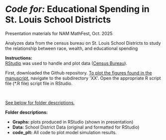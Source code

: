 # *Code for:* Educational Spending in St. Louis School Districts
Presentation materials for NAM MathFest, Oct. 2025

Analyzes data from the census bureau on St. Louis School Districts to study the relationship between race, wealth, and educational spending

**Instructions:** <br>
<u>RStudio</u> was used to handle and plot data (<a href="https://...">Census Bureau</a>).  <br>

  <p>First, downloaded the Github repository. <u>To plot the figures found in the manuscript</u>, navigate to the subdirectory 'XX'. Open the appropriate R script file (*.R file) script file in RStudio. </p> <br>

<u>See below for folder descriptions.</u>

**Folder descriptions:** <br>

- **Graphs:** plots produced in RStudio (shown in presentation)
- **Data:** School District Data (original and formatted for RStudio)
- **code_plt:** All code to plot model simulation results. <br><br>



